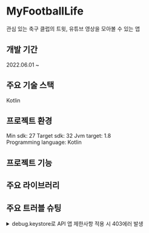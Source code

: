 # MyFootballLife

관심 있는 축구 클럽의 트윗, 유튜브 영상을 모아볼 수 있는 앱<br/>

## 개발 기간
2022.06.01 ~ <br/>

## 주요 기술 스택
Kotlin<br/>

## 프로젝트 환경
Min sdk: 27
Target sdk: 32
Jvm target: 1.8  
Programming language: Kotlin  

## 프로젝트 기능

## 주요 라이브러리

## 주요 트러블 슈팅

<details>
  <summary>debug.keystore로 API 앱 제한사항 적용 시 403에러 발생</summary>
  
  * 증상: API Key의 보안 때문에 debug.keystore sha-1로 제한 했는데, 안드로이드 앱에서 API 사용 시 403 에러가 발생했다.<br/>
  
  * 원인: 정확한 원인을 파악 할 수 없었다.<br/>
  
  * 조치: 인터넷 검색 결과 뚜렷한 해결책이 없었기 때문에 개발 기간 동안은 이 문제를 회피하기로 했다. IP 주소 제한을 적용했다. 
  
</details>
